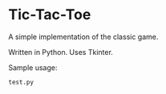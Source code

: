 Tic-Tac-Toe
===========

A simple implementation of the classic game.

Written in Python. Uses Tkinter.

Sample usage:

    test.py